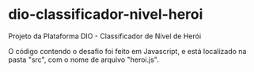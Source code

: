 # dio-classificador-nivel-heroi
 Projeto da Plataforma DIO - Classificador de Nível de Herói

 O código contendo o desafio foi feito em Javascript, e está localizado na pasta "src", com o nome de arquivo "heroi.js".
